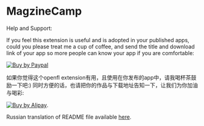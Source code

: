 MagzineCamp
===========

Help and Support:

If you feel this extension is useful and is adopted in your published apps, could you please treat me a cup of coffee, and send the title and download link of your app so more people can know your app if you are comfortable:

[![Buy by Paypal](http://icloud.b0.upaiyun.com/zeng/juanzeng02.jpg)](https://www.paypal.com/cgi-bin/webscr?cmd=_s-xclick&hosted_button_id=CTCAKLLHT23GL)

如果你觉得这个openfl extension有用，且使用在你发布的app中，请我喝杯茶鼓励一下吧:) 同时方便的话，也请把你的作品与下载地址告知一下，让我们为你加油与喝彩:

[![Buy by Alipay](http://icloud.b0.upaiyun.com/zeng/juanzeng03.jpg)](http://me.alipay.com/adradar4openfl).

Russian translation of README file available
[here](https://github.com/salkar/inkwell/blob/master/README_RU.rdoc).
